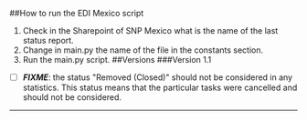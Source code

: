 ##How to run the EDI Mexico script
1. Check in the Sharepoint of SNP Mexico what is the name of the last status report.
2. Change in main.py the name of the file in the constants section.
3. Run the main.py script.
##Versions
###Version 1.1
- [ ] _**FIXME**_: the status "Removed (Closed)" should not be considered in any statistics. This status means that the particular tasks were cancelled and should not be considered.

---